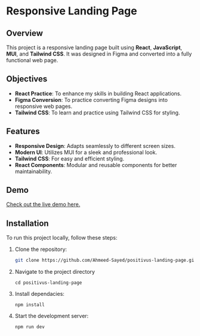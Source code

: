 # Responsive Landing Page

## Overview

This project is a responsive landing page built using **React**, **JavaScript**, **MUI**, and **Tailwind CSS**. It was designed in Figma and converted into a fully functional web page.

## Objectives

- **React Practice**: To enhance my skills in building React applications.
- **Figma Conversion**: To practice converting Figma designs into responsive web pages.
- **Tailwind CSS**: To learn and practice using Tailwind CSS for styling.

## Features

- **Responsive Design**: Adapts seamlessly to different screen sizes.
- **Modern UI**: Utilizes MUI for a sleek and professional look.
- **Tailwind CSS**: For easy and efficient styling.
- **React Components**: Modular and reusable components for better maintainability.

## Demo

[Check out the live demo here.](https://positivus-landing-page-rust.vercel.app/)

## Installation

To run this project locally, follow these steps:

1. Clone the repository:
   ```bash
   git clone https://github.com/Ahmeed-Sayed/positivus-landing-page.git

2. Navigate to the project directory
    ```
    cd positivus-landing-page

4. Install dependacies:
    ```
    npm install     

5. Start the development server:
    ```
    npm run dev
